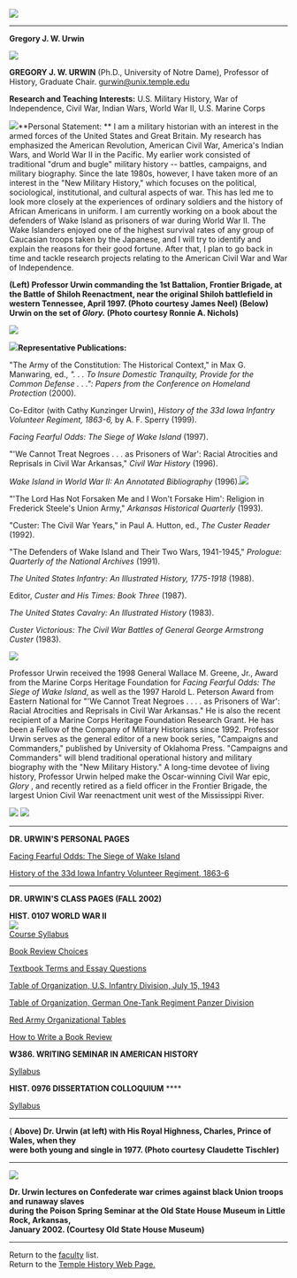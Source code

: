 ![](banner_h.gif)

* * *

**Gregory J. W. Urwin**

![](gurwin.jpg)  
    


**GREGORY J. W. URWIN** (Ph.D., University of Notre Dame),   Professor of
History, Graduate Chair.
[gurwin@unix.temple.edu](mailto:gurwin@unix.temple.edu)

**Research and Teaching Interests:**   U.S. Military History, War of
Independence, Civil War, Indian Wars, World War II, U.S. Marine Corps  
    
    
    
    
    
    
    
    
    
    
    
    
    


![](ColUrwin.jpg)**Personal Statement:  ** I am a military historian with an
interest in the armed forces of the United States and Great Britain.  My
research has emphasized the American Revolution, American Civil War, America's
Indian Wars, and World War II in the Pacific.  My earlier work consisted of
traditional "drum and bugle" military history -- battles, campaigns, and
military biography.  Since the late 1980s, however, I have taken more of an
interest in the "New Military History," which focuses on the political,
sociological, institutional, and cultural aspects of war.  This has led me to
look more closely at the experiences of  ordinary soldiers and the history of
African Americans in uniform.  I am currently working on a book about the
defenders of Wake Island as prisoners of war during World War II.  The Wake
Islanders enjoyed one of the highest survival rates of any group of Caucasian
troops taken by the Japanese, and I will try to identify and explain the
reasons for their good fortune.  After that, I plan to go back in time and
tackle research projects relating to the American Civil War and War of
Independence.

**(Left) Professor Urwin commanding the 1st Battalion, Frontier Brigade, at
the Battle of Shiloh Reenactment, near the original Shiloh battlefield in
western Tennessee, April 1997.   (Photo courtesy James Neel)  (Below) Urwin on
the set of _Glory._ (Photo courtesy Ronnie A. Nichols)**

![](civil_nichols.jpg)  
    
    
    
    
    
    


![](pages.gif)**Representative Publications:**

"The Army of the Constitution:  The Historical Context," in Max G. Manwaring,
ed., _". . . To Insure Domestic Tranquilty, Provide for the Common Defense . .
.":   Papers from the Conference on Homeland Protection_ (2000).

Co-Editor (with Cathy Kunzinger Urwin), _History of the 33d Iowa Infantry
Volunteer Regiment, 1863-6,_ by A. F. Sperry (1999).

_Facing Fearful Odds:   The Siege of Wake Island_ (1997).

"'We Cannot Treat Negroes . . . as Prisoners of War':  Racial Atrocities and
Reprisals in Civil War Arkansas," _Civil War_ _History_ (1996).

_Wake Island in World War II:   An Annotated Bibliography_ (1996).![](cv.jpg)

"'The Lord Has Not Forsaken Me and I Won't Forsake Him':  Religion in
Frederick Steele's Union Army," _Arkansas Historical Quarterly_ (1993).

"Custer:  The Civil War Years," in  Paul A. Hutton, ed., _The Custer Reader_
(1992).

"The Defenders of Wake Island and Their Two Wars, 1941-1945," _Prologue:
Quarterly of the National Archives_ (1991).

_The United States Infantry:   An Illustrated History, 1775-1918_ (1988).

Editor, _Custer and His Times:   Book Three_ (1987).

_The United States Cavalry:   An Illustrated History_ (1983).

_Custer Victorious:   The Civil War Battles of General George Armstrong
Custer_ (1983).  


![](FFO.jpg)  


Professor Urwin received the 1998 General Wallace M. Greene, Jr., Award from
the Marine Corps Heritage Foundation for _Facing Fearful Odds:   The Siege of
Wake Island_, as well as the 1997 Harold L. Peterson Award from Eastern
National for "'We Cannot Treat Negroes . . . . as Prisoners of War':  Racial
Atrocities and Reprisals in Civil War Arkansas."  He is also the recent
recipient of a Marine Corps Heritage Foundation Research Grant.  He has been a
Fellow of the Company of Military Historians since 1992.  Professor Urwin
serves as the general editor of a new book series, "Campaigns and Commanders,"
published by University of Oklahoma Press.  "Campaigns and Commanders" will
blend traditional operational history and military biography with the "New
Military History." A long-time devotee of living history, Professor Urwin
helped make the Oscar-winning Civil War epic, _Glory_ , and recently retired
as a field officer in the Frontier Brigade, the largest Union Civil War
reenactment unit west of the Mississippi River.  
    
    
  

![](usinfantry.jpg)          ![](sperry_iowa.gif)

* * *

**DR. URWIN'S PERSONAL PAGES**

[Facing Fearful Odds:  The Siege of Wake Island](ffo.htm)

[History of the 33d Iowa Infantry Volunteer Regiment, 1863-6](sperry.htm)  


* * *

**DR. URWIN'S CLASS PAGES (FALL 2002)**

**HIST. 0107   WORLD WAR II**  
![](gu_hrh.jpg)  
[Course Syllabus](WW2Syb.html)

[Book Review Choices](WW2Bib.html)

[Textbook Terms and Essay Questions](WW2Essays.html)

[Table of Organization, U.S. Infantry Division, July 15, 1943](tousinf.htm)

[Table of Organization, German One-Tank Regiment Panzer
Division](panzerto.htm)

[Red Army Organizational Tables](redarmytos.htm)

[How to Write a Book Review](BookReview.htm)  


**W386.   WRITING SEMINAR IN AMERICAN HISTORY**

[Syllabus](W386Syb2002.htm)

**HIST. 0976   DISSERTATION COLLOQUIUM** ****

[Syllabus](DissCollSyb02)

* * *

( **Above)   Dr. Urwin (at left) with His Royal Highness, Charles, Prince of
Wales, when they**  
**were both young and single in 1977.   (Photo courtesy Claudette Tischler)**

* * *

  
![](gregosh1.jpg)

**Dr. Urwin lectures on Confederate war crimes against black Union troops and
runaway slaves**  
**during the Poison Spring Seminar at the Old State House Museum in Little
Rock, Arkansas,**  
**January 2002.    (Courtesy Old State House Museum)**  

* * *

  
Return to the [faculty](http://www.temple.edu/history/faculty.html) list.  
Return to the [Temple History Web Page.](http://www.temple.edu/history)

  
  

